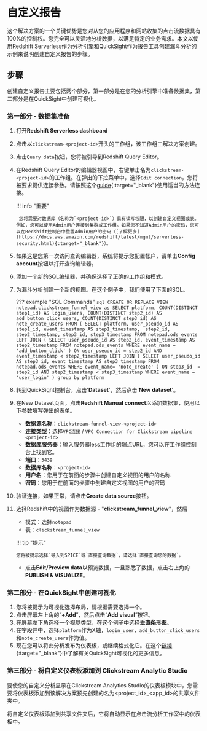 # 自定义报告

这个解决方案的一个关键优势是您对从您的应用程序和网站收集的点击流数据具有100%的控制权。您完全可以灵活地分析数据，以满足特定的业务需求。本文以使用Redshift Serverless作为分析引擎和QuickSight作为报告工具创建漏斗分析的示例来说明创建自定义报告的步骤。

## 步骤

创建自定义报告主要包括两个部分，第一部分是在您的分析引擎中准备数据集，第二部分是在QuickSight中创建可视化。

### 第一部分 - 数据集准备

1. 打开**Redshift Serverless dashboard**
2. 点击以`clickstream-<project-id>`开头的工作组，该工作组由解决方案创建。
3. 点击`Query data`按钮，您将被引导到Redshift Query Editor。
4. 在Redshift Query Editor的编辑器视图中，右键单击名为`clickstream-<project-id>`的工作组。在弹出的下拉菜单中，选择`Edit connection`，您将被要求提供连接参数。请按照这个[guide](https://docs.aws.amazon.com/redshift/latest/mgmt/query-editor-v2-using.html){:target="_blank"}使用适当的方法连接。

    !!! info "重要"

        您将需要对数据库（名称为`<project-id>`）具有读写权限，以创建自定义视图或表。例如，您可以使用Admin用户连接到集群或工作组。如果您不知道Admin用户的密码，您可以在Redshift控制台中重置Admin用户的密码（[了解更多](https://docs.aws.amazon.com/redshift/latest/mgmt/serverless-security.html){:target="_blank"}）。

5. 如果这是您第一次访问查询编辑器，系统将提示您配置帐户，请单击**Config account**按钮以打开查询编辑器。
6. 添加一个新的SQL编辑器，并确保选择了正确的工作组和模式。
7. 为漏斗分析创建一个新的视图。在这个例子中，我们使用了下面的SQL。

    ??? example "SQL Commands"
        ```sql
        CREATE OR REPLACE VIEW notepad.clickstream_funnel_view as
        SELECT
        platform,
        COUNT(DISTINCT step1_id) AS login_users,
        COUNT(DISTINCT step2_id) AS add_button_click_users,
        COUNT(DISTINCT step3_id) AS note_create_users
        FROM (
        SELECT
            platform,
            user_pseudo_id AS step1_id,
            event_timestamp AS step1_timestamp, 
            step2_id,
            step2_timestamp,
            step3_id,
            step3_timestamp
        FROM
            notepad.ods_events
        LEFT JOIN (
        SELECT
            user_pseudo_id AS step2_id,
            event_timestamp AS step2_timestamp
        FROM
            notepad.ods_events
        WHERE
            event_name = 'add_button_click' )
        ON
            user_pseudo_id = step2_id
            AND event_timestamp < step2_timestamp
        LEFT JOIN (
        SELECT
            user_pseudo_id AS step3_id,
            event_timestamp AS step3_timestamp
        FROM
            notepad.ods_events
        WHERE
            event_name= 'note_create' )
        ON
            step3_id  = step2_id
            AND step2_timestamp < step3_timestamp
        WHERE
        event_name = 'user_login' )
        group by
        platform
        ```

8. 转到QuickSight控制台，点击'**Dataset**'，然后点击'**New dataset**'。

9. 在New Dataset页面，点击**Redshift Manual connect**以添加数据集，使用以下参数填写弹出的表单。
      - **数据源名称**：`clickstream-funnel-view-<project-id>`
      - **连接类型**：选择`VPC连接` / `VPC Connection for Clickstream pipeline <project-id>`
      - **数据库服务器**：输入服务器less工作组的端点URL，您可以在工作组控制台上找到它。
      - **端口**：`5439`
      - **数据库名称**：`<project-id>`
      - **用户名**：您用于在前面的步骤中创建自定义视图的用户的名称
      - **密码**：您用于在前面的步骤中创建自定义视图的用户的密码
10. 验证连接，如果正常，请点击**Create data source**按钮。
11. 选择Redshift中的视图作为数据源 - "**clickstream_funnel_view**"，然后
    - 模式：选择`notepad` 
    - 表：`clickstream_funnel_view`

    !!! tip "提示"

        您将被提示选择`导入到SPICE`或`直接查询数据`，请选择`直接查询您的数据`。

    - 点击**Edit/Preview data**以预览数据，一旦熟悉了数据，点击右上角的**PUBLISH & VISUALIZE**。

### 第二部分 - 在QuickSight中创建可视化

1. 您将被提示为可视化选择布局，请根据需要选择一个。
2. 点击屏幕左上角的“**+Add**”，然后点击“**Add visual**”按钮。
3. 在屏幕左下角选择一个视觉类型，在这个例子中选择**垂直条形图**。
4. 在字段井中，选择`platform`作为X轴，`login_user`，`add_button_click_users`和`note_create_users`作为值。
5. 现在您可以将此分析发布为仪表板，或继续格式化它。在这个[链接](https://docs.aws.amazon.com/quicksight/latest/user/working-with-visuals.html){:target="_blank"}中了解有关QuickSight可视化的更多信息。

### 第三部分 - 将自定义仪表板添加到 Clickstream Analytic Studio
要使您的自定义分析显示在Clickstream Analytics Studio的仪表板模块中，您需要将仪表板添加到该解决方案预先创建的名为<project_id>_<app_id>的共享文件夹中。

将自定义仪表板添加到共享文件夹后，它将自动显示在点击流分析工作室中的仪表板中。
